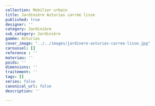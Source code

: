 ```yaml
---
collection: Mobilier urbain
title: Jardinière Asturias carrée lisse
published: true
designer: ''
category: Jardinière
sub_category: Jardinière
gamme: Asturias
cover_image: "../../images/jardinere-asturias-carree-lisse.jpg"
caroussel: []
reference : ''
materiau: ''
poids: ''
dimensions: ''
traitement: ''
tags: []
series: false
canonical_url: false
description: ''

---
```

